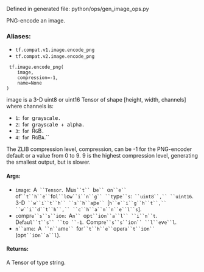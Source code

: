 
Defined in generated file: python/ops/gen_image_ops.py

PNG-encode an image.
### Aliases:
- `tf.compat.v1.image.encode_png`
- `tf.compat.v2.image.encode_png`

```
 tf.image.encode_png(
    image,
    compression=-1,
    name=None
)
```

image is a 3-D uint8 or uint16 Tensor of shape [height, width, channels] where channels is:
- ``1``:`` ``f``o``r`` ``g``r``a``y``s``c``a``l``e``.``
- ``2``:`` ``f``o``r`` ``g``r``a``y``s``c``a``l``e`` ``+`` ``a``l``p``h``a``.``
- ``3``:`` ``f``o``r`` ``R``G``B``.``
- ``4``:`` ``f``o``r`` ``R``G``B``A``.``

The ZLIB compression level, compression, can be -1 for the PNG-encoder default or a value from 0 to 9. 9 is the highest compression level, generating the smallest output, but is slower.
#### Args:
- `image`:` `A` ``Tensor`.` `Mu`s``t`` `b`e`` `o`n``e`` `of` ``t``h``e`` `fo`l``l`o`w``i``n``g`` ``t`yp`e``s`:` ``uint8``,`` ``uint16`.` `3-D` ``w``i``t``h`` ``s``h``a`p`e`` `[`h``e``i``g``h``t``,`` ``w``i``d``t``h``,`` ``c``h``a``n``n``e``l``s`].
- `c`ompr`e``s``s``i`o`n`:` `A`n`` `op`t``i`o`n``a``l`` ``i``n``t`.` `D`e`f`a`u`l``t``s`` ``t`o` ``-1`.` `Compr`e``s``s``i`o`n`` ``l``e`v`e``l`.
- `n``a`m`e`:` `A` ``n``a`m`e`` `for` ``t``h``e`` `op`e`r`a``t``i`o`n`` `(op`t``i`o`n``a``l`).
#### Returns:

A Tensor of type string.
